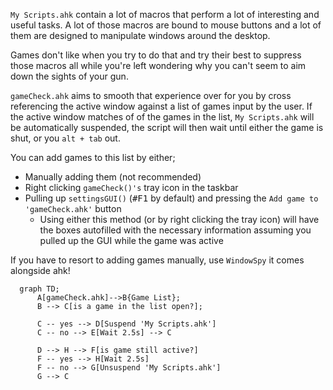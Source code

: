 `My Scripts.ahk` contain a lot of macros that perform a lot of interesting and useful tasks. A lot of those macros are bound to mouse buttons and a lot of them are designed to manipulate windows around the desktop.

Games don't like when you try to do that and try their best to suppress those macros all while you're left wondering why you can't seem to aim down the sights of your gun.

`gameCheck.ahk` aims to smooth that experience over for you by cross referencing the active window against a list of games input by the user. If the active window matches of of the games in the list, `My Scripts.ahk` will be automatically suspended, the script will then wait until either the game is shut, or you `alt + tab` out.

You can add games to this list by either;

- Manually adding them (not recommended)
- Right clicking `gameCheck()'s` tray icon in the taskbar
- Pulling up `settingsGUI()` (<kbd>#F1</kbd> by default) and pressing the `Add game to 'gameCheck.ahk'` button
    - Using either this method (or by right clicking the tray icon) will have the boxes autofilled with the necessary information assuming you pulled up the GUI while the game was active

If you have to resort to adding games manually, use `WindowSpy` it comes alongside ahk!

```mermaid
  graph TD;
      A[gameCheck.ahk]-->B{Game List};
      B --> C[is a game in the list open?];

      C -- yes --> D[Suspend 'My Scripts.ahk']
      C -- no --> E[Wait 2.5s] --> C

      D --> H --> F[is game still active?]
      F -- yes --> H[Wait 2.5s]
      F -- no --> G[Unsuspend 'My Scripts.ahk']
      G --> C
```